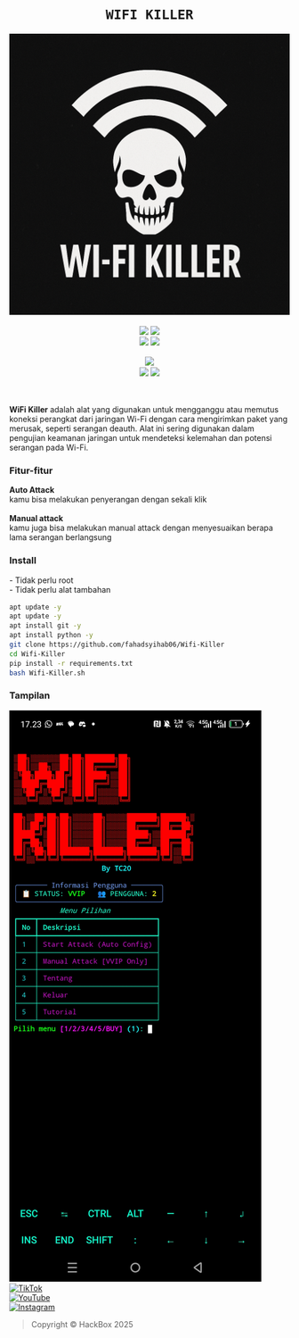 <h1 align="center"><code>WIFI KILLER</code></h1> <p align="center"> <img src="https://github.com/fahadsyihab06/Wifi-Killer/blob/main/file_00000000e28c61f48d7ec9338b9f317b.png" width="590"><br><br>
  <img src="https://img.shields.io/static/v1?label=HackingCommunity&color=green&message=+&logo=nano&logoColor=white&style=for-the-badge">
  <img src="https://img.shields.io/static/v1?label=Author&color=green&message=Fahad&logo=nim&logoColor=white&style=for-the-badge"><br>
  <img src="https://img.shields.io/github/stars/fahadsyihab06/Wifi-Killer?logo=github&style=for-the-badge">
  <img src="https://img.shields.io/static/v1?label=Version&color=green&message=0.0.1&logo=Clockify&logoColor=white&style=for-the-badge"><br><br>
  <img src="https://img.shields.io/github/contributors/fahadsyihab06/Wifi-Killer?logo=apache&style=for-the-badge"><br>
  <img src="https://img.shields.io/static/v1?label=Termux&color=green&message=+&logo=Iterm2&logoColor=white&style=flat">
  <img src="https://img.shields.io/github/forks/fahadsyihab06/Wifi-Killer?logo=github&style=flat"><br>
<br><br>

<b>WiFi Killer</b> adalah alat yang digunakan untuk mengganggu atau memutus koneksi perangkat dari jaringan Wi-Fi dengan cara mengirimkan paket yang merusak, seperti serangan deauth. Alat ini sering digunakan dalam pengujian keamanan jaringan untuk mendeteksi kelemahan dan potensi serangan pada Wi-Fi.

<h3>Fitur-fitur</h3>
<b>Auto Attack</b><br>
kamu bisa melakukan penyerangan dengan sekali klik<br>
<br>
<b>Manual attack</b><br>
kamu juga bisa melakukan manual attack dengan menyesuaikan berapa lama serangan berlangsung

<h3>Install</h3>
- Tidak perlu root <br>
- Tidak perlu alat tambahan

```bash
apt update -y
apt update -y
apt install git -y
apt install python -y
git clone https://github.com/fahadsyihab06/Wifi-Killer
cd Wifi-Killer
pip install -r requirements.txt
bash Wifi-Killer.sh
```

<h3>Tampilan</h3>
<img src="Screenshot_20250622-172348.jpg"/>

<div>
<a href="https://www.tiktok.com/@hackbox_id?_t=ZS-8xPmTgfrpMA&_r=1" target="_blank">
  <img src="https://img.shields.io/badge/TikTok-000000?style=for-the-badge&logo=tiktok&logoColor=white" alt="TikTok">
</a><br>

<a href="https://youtube.com/@hackboxid?si=hpJStjoGQpR1zw_5" target="_blank">
  <img src="https://img.shields.io/badge/YouTube-FF0000?style=for-the-badge&logo=youtube&logoColor=white" alt="YouTube">
</a><br>

<a href="https://www.instagram.com/hackbox_id?igsh=MTIxcTYxYmh6NTZmdg==" target="_blank">
  <img src="https://img.shields.io/badge/Instagram-E4405F?style=for-the-badge&logo=instagram&logoColor=white" alt="Instagram">
</a><br>
</div>

> Copyright © HackBox 2025
> 
